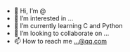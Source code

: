 - 👋 Hi, I’m @
- 👀 I’m interested in ...
- 🌱 I’m currently learning C and Python
- 💞️ I’m looking to collaborate on ...
- 📫 How to reach me ...@qq.com

<!---
npu-mbw/npu-mbw is a ✨ special ✨ repository because its `README.md` (this file) appears on your GitHub profile.
You can click the Preview link to take a look at your changes.
--->
